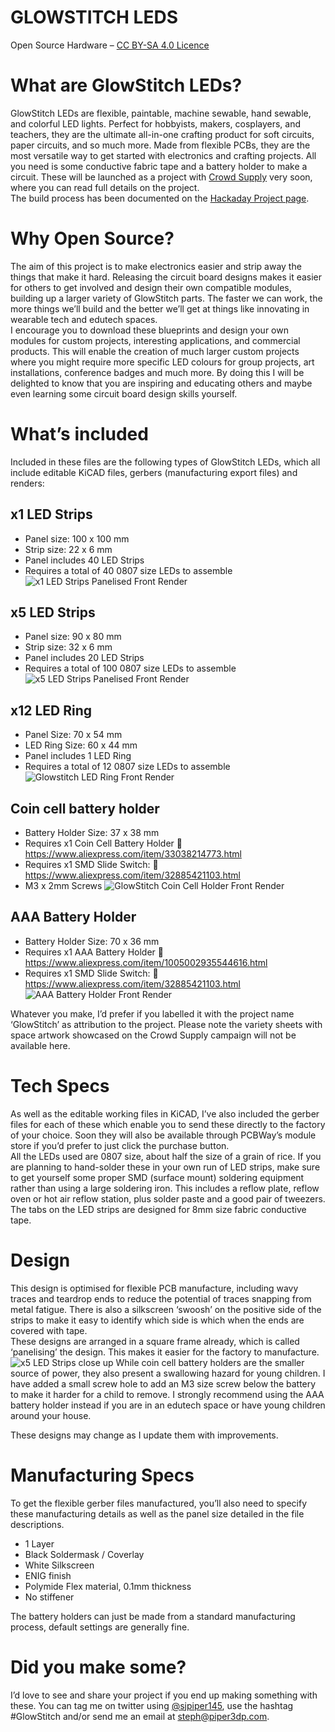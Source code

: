 # GLOWSTITCH LEDS 
Open Source Hardware – [CC BY-SA 4.0 Licence](https://creativecommons.org/licenses/by-sa/4.0/)

# What are GlowStitch LEDs?
GlowStitch LEDs are flexible, paintable, machine sewable, hand sewable, and colorful LED lights. Perfect for hobbyists, makers, cosplayers, and teachers, they are the ultimate all-in-one crafting product for soft circuits, paper circuits, and so much more. Made from flexible PCBs, they are the most versatile way to get started with electronics and crafting projects.  All you need is some conductive fabric tape and a battery holder to make a circuit.
These will be launched as a project with [Crowd Supply](https://www.crowdsupply.com/makerqueenau/glowstitch-leds) very soon, where you can read full details on the project.  
The build process has been documented on the [Hackaday Project page](https://hackaday.io/project/186907-machine-sewable-led-strips).

# Why Open Source? 
The aim of this project is to make electronics easier and strip away the things that make it hard.  Releasing the circuit board designs makes it easier for others to get involved and design their own compatible modules, building up a larger variety of GlowStitch parts.  The faster we can work, the more things we’ll build and the better we’ll get at things like innovating in wearable tech and edutech spaces.  
I encourage you to download these blueprints and design your own modules for custom projects, interesting applications, and commercial products.  This will enable the creation of much larger custom projects where you might require more specific LED colours for group projects, art installations, conference badges and much more.  By doing this I will be delighted to know that you are inspiring and educating others and maybe even learning some circuit board design skills yourself.  

# What’s included
Included in these files are the following types of GlowStitch LEDs, which all include editable KiCAD files, gerbers (manufacturing export files) and renders:

##	x1 LED Strips
- Panel size: 100 x 100 mm
- Strip size: 22 x 6 mm
- Panel includes 40 LED Strips
- Requires a total of 40 0807 size LEDs to assemble
![x1 LED Strips Panelised Front Render](https://user-images.githubusercontent.com/7828884/192925136-33a7f0f9-4989-4f67-bec8-f4ff0f6b66d9.jpg)

##	x5 LED Strips
- Panel size: 90 x 80 mm
- Strip size: 32 x 6 mm
- Panel includes 20 LED Strips
- 	Requires a total of 100 0807 size LEDs to assemble
![x5 LED Strips Panelised Front Render](https://user-images.githubusercontent.com/7828884/192925227-6b5b798c-6f26-4996-93d8-5ae677a26db2.jpg)


## x12 LED Ring  
-	Panel Size: 70 x 54 mm 
-	LED Ring Size: 60 x 44 mm
-	Panel includes 1 LED Ring
-	Requires a total of 12 0807 size LEDs to assemble
![Glowstitch LED Ring Front Render](https://user-images.githubusercontent.com/7828884/192925258-824bff5c-9bab-4c85-b85d-7ccb6652d5a5.jpg)

##	Coin cell battery holder
-	Battery Holder Size: 37 x 38 mm
-	Requires x1 Coin Cell Battery Holder
	https://www.aliexpress.com/item/33038214773.html
-	Requires x1 SMD Slide Switch:
	https://www.aliexpress.com/item/32885421103.html
- M3 x 2mm Screws
![GlowStitch Coin Cell Holder Front Render](https://user-images.githubusercontent.com/7828884/192925295-fda27ba8-d813-43d7-964c-d65ad5e09edb.jpg)

##	AAA Battery Holder
-	Battery Holder Size: 70 x 36 mm
-	Requires x1 AAA Battery Holder
	https://www.aliexpress.com/item/1005002935544616.html
-	Requires x1 SMD Slide Switch:
	https://www.aliexpress.com/item/32885421103.html
![AAA Battery Holder Front Render](https://user-images.githubusercontent.com/7828884/192925377-833fd824-058e-48f6-8e6e-7a2e9ef7e3f0.jpg)

Whatever you make, I’d prefer if you labelled it with the project name ‘GlowStitch’ as attribution to the project.  Please note the variety sheets with space artwork showcased on the Crowd Supply campaign will not be available here.  

# Tech Specs
As well as the editable working files in KiCAD, I’ve also included the gerber files for each of these which enable you to send these directly to the factory of your choice.  Soon they will also be available through PCBWay’s module store if you’d prefer to just click the purchase button.  
All the LEDs used are 0807 size, about half the size of a grain of rice.  If you are planning to hand-solder these in your own run of LED strips, make sure to get yourself some proper SMD (surface mount) soldering equipment rather than using a large soldering iron. This includes a reflow plate, reflow oven or hot air reflow station, plus solder paste and a good pair of tweezers. 
The tabs on the LED strips are designed for 8mm size fabric conductive tape. 

# Design
This design is optimised for flexible PCB manufacture, including wavy traces and teardrop ends to reduce the potential of traces snapping from metal fatigue.  There is also a silkscreen ‘swoosh’ on the positive side of the strips to make it easy to identify which side is which when the ends are covered with tape.  
These designs are arranged in a square frame already, which is called ‘panelising’ the design.  This makes it easier for the factory to manufacture.  
![x5 LED Strips close up](https://user-images.githubusercontent.com/7828884/192927069-e23c2f7d-71bc-4c4c-94ea-7088fc57df42.jpg)
While coin cell battery holders are the smaller source of power, they also present a swallowing hazard for young children.  I have added a small screw hole to add an M3 size screw below the battery to make it harder for a child to remove. I strongly recommend using the AAA battery holder instead if you are in an edutech space or have young children around your house.  

These designs may change as I update them with improvements. 

# Manufacturing Specs
To get the flexible gerber files manufactured, you’ll also need to specify these manufacturing details as well as the panel size detailed in the file descriptions. 
- 1 Layer
- Black Soldermask / Coverlay
- White Silkscreen
- ENIG finish
- Polymide Flex material, 0.1mm thickness
- No stiffener

The battery holders can just be made from a standard manufacturing process, default settings are generally fine. 

# Did you make some? 
I’d love to see and share your project if you end up making something with these.  You can tag me on twitter using [@sjpiper145](https://twitter.com/sjpiper145), use the hashtag #GlowStitch and/or send me an email at steph@piper3dp.com.  


